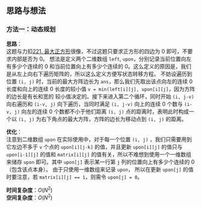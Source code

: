 ## 思路与想法
### 方法一：动态规划
**思路**：  
这题与力扣[221. 最大正方形](https://leetcode-cn.com/problems/maximal-square/)很像，不过这题只要求正方形的四边为 0 即可，不要求内部是否为 0。
想法是定义两个二维数组 `left`, `upon`，分别记录当前位置向左有多少个连续的 0 和当前位置向上有多少个连续的 0。这么定义的原因是，我们是从左上向右下遍历矩阵的，所以这么定义方便写状态转移方程。
不妨设遍历到位置 `(i, j)` 时，当前的最大方阵边长为 `ans`，那么我们先取出该点向左的连续 0 长度和向上的连续 0 长度的较小值 `v = min(left[i][j], upon[i][j]`，因为方阵的边长是有长和宽的
较小值决定的。接下来进入第二个循环，同时开始 `(i, j-v)` 向右遍历和 `(i-v, j)` 向下遍历，当同时满足 `(i, j-v)` 向上的连续 0 个数与 `(i-v, j)` 向左的连续 0 个数都不小于他们距离 `(i, j)` 
点的距离时，表明此时构成一个以 `(i, j)` 为右下角点的最大方阵，方阵的边长为移动点到 `(i, j)` 的距离。

**优化**：  
注意到二维数组 `upon` 在实际使用中，对于每一个位置 `(i, j)` ，我们只需要用到它左边不多于 `v` 个点的 `upon[i][j-k]` 的值，并且更新 `upon[i][j]` 的值只与 `upon[i-1][j]` 的值和
`matrix[i][j]` 的值有关，所以不难想到使用一个一维数组来储存 `upon` 即可。其中 `upon[j]` 表示某一行第 `j` 列的位置向上有多少个连续的 0 （包含该点本身）。 由于只使用一维数组来记录 `upon`，
所以在更新 `upon[j]` 的值时要注意，若 `matrix[i][j] == 1`，则需令  `upon[j] = 0`。 


**时间复杂度**：*O*(*N*<sup>2</sup>)  
**空间复杂度**：*O*(*N*<sup>2</sup>)
